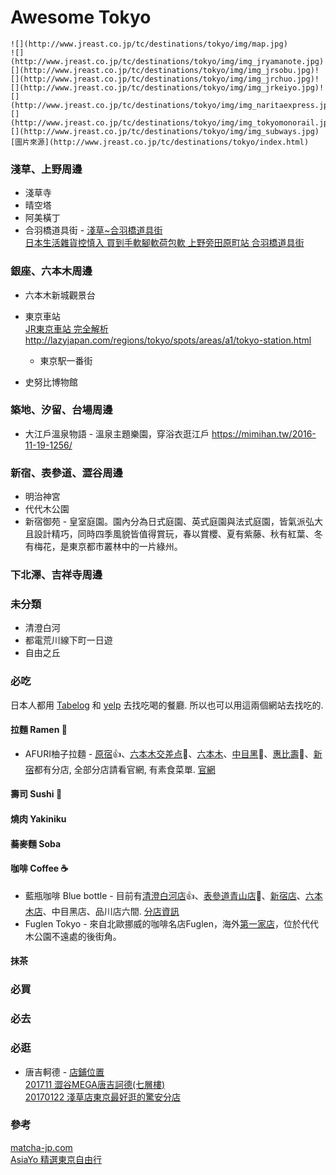 # Awesome Tokyo
```
![](http://www.jreast.co.jp/tc/destinations/tokyo/img/map.jpg)  
![](http://www.jreast.co.jp/tc/destinations/tokyo/img/img_jryamanote.jpg)![](http://www.jreast.co.jp/tc/destinations/tokyo/img/img_jrsobu.jpg)![](http://www.jreast.co.jp/tc/destinations/tokyo/img/img_jrchuo.jpg)![](http://www.jreast.co.jp/tc/destinations/tokyo/img/img_jrkeiyo.jpg)![](http://www.jreast.co.jp/tc/destinations/tokyo/img/img_naritaexpress.jpg)![](http://www.jreast.co.jp/tc/destinations/tokyo/img/img_tokyomonorail.jpg)![](http://www.jreast.co.jp/tc/destinations/tokyo/img/img_subways.jpg)  
[圖片來源](http://www.jreast.co.jp/tc/destinations/tokyo/index.html)
```

### 淺草、上野周邊
- 淺草寺
- 晴空塔
- 阿美橫丁  
- 合羽橋道具街 - [淺草~合羽橋道具街](http://ksk.tw/blog/post/295909273-%5B%E6%9D%B1%E4%BA%AC%EF%BC%8E%E8%B3%BC%E7%89%A9%5D-%E6%B7%BA%E8%8D%89~%E5%90%88%E7%BE%BD%E6%A9%8B%E9%81%93%E5%85%B7%E8%A1%97)  
[日本生活雜貨控慎入 買到手軟腳軟荷包軟 上野旁田原町站 合羽橋道具街](https://choyce.tw/2015-04-10-5246/)  

### 銀座、六本木周邊
- 六本木新城觀景台
- 東京車站  
[JR東京車站 完全解析](http://tokyo.letsgojp.com/archives/98676/)  
http://lazyjapan.com/regions/tokyo/spots/areas/a1/tokyo-station.html  
  + 東京駅一番街  

- 史努比博物館

### 築地、汐留、台場周邊
- 大江戶溫泉物語 - 溫泉主題樂園，穿浴衣逛江戶 https://mimihan.tw/2016-11-19-1256/


### 新宿、表參道、澀谷周邊
- 明治神宮
- 代代木公園
- 新宿御苑 - 皇室庭園。園內分為日式庭園、英式庭園與法式庭園，皆氣派弘大且設計精巧，同時四季風貌皆值得賞玩，春以賞櫻、夏有紫藤、秋有紅葉、冬有梅花，是東京都市叢林中的一片綠州。


### 下北澤、吉祥寺周邊

### 未分類
- 清澄白河
- 都電荒川線下町一日遊
- 自由之丘

### 必吃
日本人都用 [Tabelog](https://tabelog.com/tw/) 和 [yelp](https://www.yelp.com/%E6%9D%B1%E4%BA%AC) 去找吃喝的餐廳. 所以也可以用這兩個網站去找吃的.  

#### 拉麵 Ramen :ramen:
 - AFURI柚子拉麵 - [原宿](https://tabelog.com/tw/tokyo/A1306/A130601/13095244/):+1:、[六本木交差点](https://tabelog.com/tw/tokyo/A1307/A130701/13165303/):pray:、[六本木](https://tabelog.com/tw/tokyo/A1307/A130701/13167723/dtlmap/)、[中目黑](https://tabelog.com/tw/tokyo/A1317/A131701/13129706/dtlmap/):pray:、[惠比壽](https://tabelog.com/tw/tokyo/A1303/A130302/13005500/):pray:、[新宿](https://tabelog.com/tw/tokyo/A1304/A130401/13202091/)都有分店, 全部分店請看官網, 有素食菜單. [官網](http://afuri.com/findus/)  

#### 壽司 Sushi :sushi:

#### 燒肉 Yakiniku

#### 蕎麥麵 Soba

#### 咖啡 Coffee :coffee:
 - 藍瓶咖啡 Blue bottle - 目前有[清澄白河店](https://tabelog.com/tw/tokyo/A1313/A131303/13177218/):+1:、[表參道青山店](https://tabelog.com/tw/tokyo/A1306/A130602/13179495/):pray:、[新宿店](https://tabelog.com/tw/tokyo/A1304/A130401/13193547/)、[六本木店](https://tabelog.com/tw/tokyo/A1307/A130701/13200314/)、中目黑店、品川店六間. [分店資訊](https://lebrewlife.co/blue-bottle/)  
 - Fuglen Tokyo - 來自北歐挪威的咖啡名店Fuglen，海外[第一家店](https://tabelog.com/tw/tokyo/A1318/A131810/13141002/)，位於代代木公園不遠處的後街角。

#### 抹茶

### 必買

### 必去

### 必逛
 - 唐吉軻德 - [店鋪位置](http://www.donki-global.com/zhtw/store/shop_list.php?pid=30)  
 [201711 澀谷MEGA唐吉訶德(七層樓)](http://tokyo.letsgojp.com/archives/288588/)  
 [20170122 淺草店東京最好逛的驚安分店](https://boo2k.com/archives/38137)  


### 參考
[matcha-jp.com](https://matcha-jp.com/tw/list/?region=41&category=all)  
[AsiaYo 精選東京自由行](https://asiayo.com/travelers-guide/zh-tw/jp/tokyo/)  
